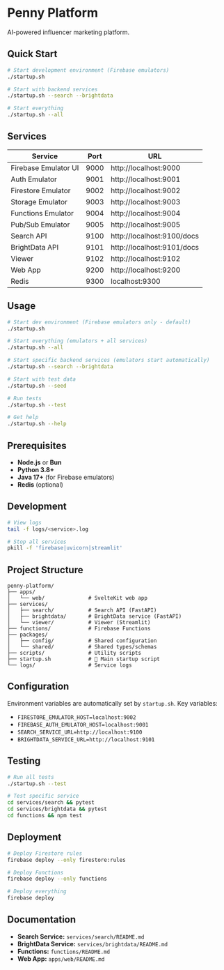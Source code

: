 # Penny Platform

AI-powered influencer marketing platform.

## Quick Start

```bash
# Start development environment (Firebase emulators)
./startup.sh

# Start with backend services
./startup.sh --search --brightdata

# Start everything
./startup.sh --all
```

## Services

| Service | Port | URL |
|---------|------|-----|
| Firebase Emulator UI | 9000 | http://localhost:9000 |
| Auth Emulator | 9001 | http://localhost:9001 |
| Firestore Emulator | 9002 | http://localhost:9002 |
| Storage Emulator | 9003 | http://localhost:9003 |
| Functions Emulator | 9004 | http://localhost:9004 |
| Pub/Sub Emulator | 9005 | http://localhost:9005 |
| Search API | 9100 | http://localhost:9100/docs |
| BrightData API | 9101 | http://localhost:9101/docs |
| Viewer | 9102 | http://localhost:9102 |
| Web App | 9200 | http://localhost:9200 |
| Redis | 9300 | localhost:9300 |

## Usage

```bash
# Start dev environment (Firebase emulators only - default)
./startup.sh

# Start everything (emulators + all services)
./startup.sh --all

# Start specific backend services (emulators start automatically)
./startup.sh --search --brightdata

# Start with test data
./startup.sh --seed

# Run tests
./startup.sh --test

# Get help
./startup.sh --help
```

## Prerequisites

- **Node.js** or **Bun**
- **Python 3.8+**
- **Java 17+** (for Firebase emulators)
- **Redis** (optional)

## Development

```bash
# View logs
tail -f logs/<service>.log

# Stop all services
pkill -f 'firebase|uvicorn|streamlit'
```

## Project Structure

```
penny-platform/
├── apps/
│   └── web/              # SvelteKit web app
├── services/
│   ├── search/           # Search API (FastAPI)
│   ├── brightdata/       # BrightData service (FastAPI)
│   └── viewer/           # Viewer (Streamlit)
├── functions/            # Firebase Functions
├── packages/
│   ├── config/           # Shared configuration
│   └── shared/           # Shared types/schemas
├── scripts/              # Utility scripts
├── startup.sh            # 🚀 Main startup script
└── logs/                 # Service logs
```

## Configuration

Environment variables are automatically set by `startup.sh`. Key variables:

- `FIRESTORE_EMULATOR_HOST=localhost:9002`
- `FIREBASE_AUTH_EMULATOR_HOST=localhost:9001`
- `SEARCH_SERVICE_URL=http://localhost:9100`
- `BRIGHTDATA_SERVICE_URL=http://localhost:9101`

## Testing

```bash
# Run all tests
./startup.sh --test

# Test specific service
cd services/search && pytest
cd services/brightdata && pytest
cd functions && npm test
```

## Deployment

```bash
# Deploy Firestore rules
firebase deploy --only firestore:rules

# Deploy Functions
firebase deploy --only functions

# Deploy everything
firebase deploy
```

## Documentation

- **Search Service:** `services/search/README.md`
- **BrightData Service:** `services/brightdata/README.md`
- **Functions:** `functions/README.md`
- **Web App:** `apps/web/README.md`

